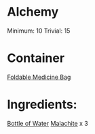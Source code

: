 <!-- TITLE: Malachite Potion -->
<!-- SUBTITLE: A potion made from malachite infused in water -->

# Alchemy
Minimum: 10
Trivial: 15

# Container
[Foldable Medicine Bag](foldable-medicine-bag)

# Ingredients:
[Bottle of Water](bottle-of-water)
[Malachite](malachite) x 3
